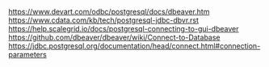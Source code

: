 
https://www.devart.com/odbc/postgresql/docs/dbeaver.htm \
https://www.cdata.com/kb/tech/postgresql-jdbc-dbvr.rst \
https://help.scalegrid.io/docs/postgresql-connecting-to-gui-dbeaver \
https://github.com/dbeaver/dbeaver/wiki/Connect-to-Database \
https://jdbc.postgresql.org/documentation/head/connect.html#connection-parameters
